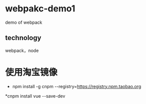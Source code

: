 # webpakc-demo1
demo of webpack

## technology
webpack，node

# 使用淘宝镜像
* npm install -g cnpm --registry=https://registry.npm.taobao.org

*cnpm install vue --save-dev
